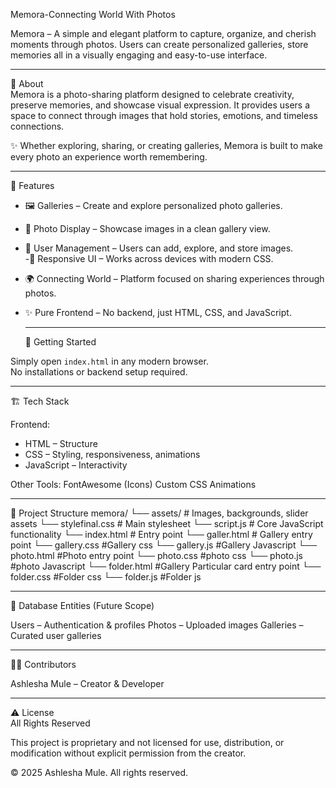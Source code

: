 Memora-Connecting World With Photos 
                                                                            
Memora – A simple and elegant platform to capture, organize, and cherish moments through photos. Users can create personalized galleries, store memories all in a visually engaging and easy-to-use interface.
  ____________________________________________________________________________________________________________________________________________________________________________________________________________
  
📖 About  
Memora is a photo-sharing platform designed to celebrate creativity, preserve memories, and showcase visual expression. It provides users a space to connect through images that hold stories, emotions, and timeless connections.  

✨ Whether exploring, sharing, or creating galleries, Memora is built to make every photo an experience worth remembering.  
  ____________________________________________________________________________________________________________________________________________________________________________________________________________

🚀 Features  

- 🖼️ Galleries – Create and explore personalized photo galleries.
- 📸 Photo Display – Showcase images in a clean gallery view.
- 👥  User Management – Users can add, explore, and store images.  
-🎨 Responsive UI – Works across devices with modern CSS. 
- 🌍 Connecting World – Platform focused on sharing experiences through photos.
- ✨ Pure Frontend – No backend, just HTML, CSS, and JavaScript. 
  ____________________________________________________________________________________________________________________________________________________________________________________________________________

  🏁 Getting Started  

Simply open `index.html` in any modern browser.  
No installations or backend setup required.  
 ____________________________________________________________________________________________________________________________________________________________________________________________________________
  
🏗️ Tech Stack

Frontend:
- HTML – Structure  
- CSS – Styling, responsiveness, animations  
- JavaScript – Interactivity

Other Tools:
FontAwesome (Icons)
Custom CSS Animations
  ____________________________________________________________________________________________________________________________________________________________________________________________________________
  
📂 Project Structure
memora/
└── assets/             # Images, backgrounds, slider assets
└── stylefinal.css      # Main stylesheet
└── script.js           # Core JavaScript functionality
└── index.html          # Entry point
└── galler.html         # Gallery entry point
└── gallery.css         #Gallery css
└── gallery.js          #Gallery Javascript
└── photo.html          #Photo  entry point
└── photo.css           #photo css
└── photo.js            #photo Javascript 
└── folder.html         #Gallery Particular card entry point
└── folder.css          #Folder css
└── folder.js           #Folder js
  ____________________________________________________________________________________________________________________________________________________________________________________________________________

🚀 Database Entities (Future Scope)

Users – Authentication & profiles
Photos – Uploaded images
Galleries – Curated user galleries
  ____________________________________________________________________________________________________________________________________________________________________________________________________________

👩‍💻 Contributors

Ashlesha Mule – Creator & Developer 
 ____________________________________________________________________________________________________________________________________________________________________________________________________________

⚠️ License  
 All Rights Reserved

This project is proprietary and not licensed for use, distribution, or modification without explicit permission from the creator.  

 © 2025 Ashlesha Mule. All rights reserved.
